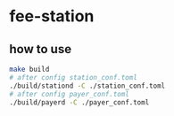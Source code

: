 # fee-station


## how to use

```sh
make build
# after config station_conf.toml
./build/stationd -C ./station_conf.toml
# after config payer_conf.toml
./build/payerd -C ./payer_conf.toml
```
